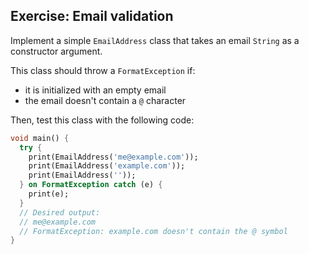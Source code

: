 ## Exercise: Email validation

Implement a simple `EmailAddress` class that takes an email `String` as a constructor argument.

This class should throw a `FormatException` if:

- it is initialized with an empty email
- the email doesn't contain a `@` character

Then, test this class with the following code:

```dart
void main() {
  try {
    print(EmailAddress('me@example.com'));
    print(EmailAddress('example.com'));
    print(EmailAddress(''));
  } on FormatException catch (e) {
    print(e);
  }
  // Desired output:
  // me@example.com
  // FormatException: example.com doesn't contain the @ symbol
}
```